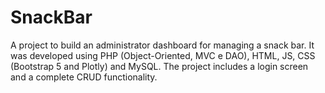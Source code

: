 # SnackBar
A project to build an administrator dashboard for managing a snack bar. It was developed using PHP (Object-Oriented, MVC e DAO), HTML, JS, CSS (Bootstrap 5 and Plotly) and MySQL. The project includes a login screen and a complete CRUD functionality.
